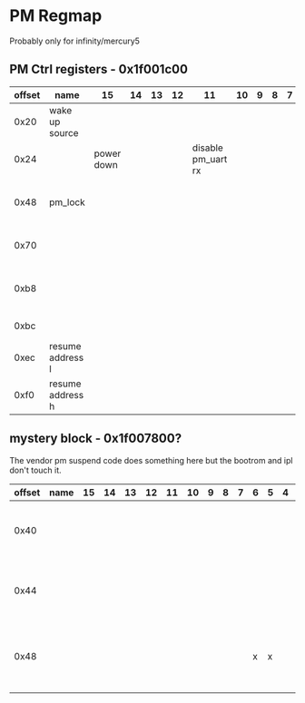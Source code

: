 # PM Regmap

Probably only for infinity/mercury5

## PM Ctrl registers - 0x1f001c00

| offset | name             | 15         | 14 | 13 | 12 | 11                 | 10 | 9 | 8 | 7 | 6 | 5 | 4             | 3               | 2                 | 1   | 0 | Notes                           |
|--------|------------------|------------|----|----|----|--------------------|----|---|---|---|---|---|---------------|-----------------|-------------------|-----|---|---------------------------------|
| 0x20   | wake up source   |            |    |    |    |                    |    |   |   |   |   |   | rtc           |                 | wol               | sar |   |                                 |
| 0x24   |                  | power down |    |    |    | disable pm_uart rx |    |   |   |   |   |   |               |                 |                   |     |   |                                 |
| 0x48   | pm_lock          |            |    |    |    |                    |    |   |   |   |   |   |               |                 |                   |     |   | write 0xbabe to unlock pm_gpio4 |
| 0x70   |                  |            |    |    |    |                    |    |   |   |   |   |   | ir in is gpio | isoen2gpio4?    | link wkint2gpio4? |     |   |                                 |
| 0xb8   |                  |            |    |    |    |                    |    |   |   |   |   |   |               |                 |                   |     |   | write 0x79 to trigger a reset   |
| 0xbc   |                  |            |    |    |    |                    |    |   |   |   |   |   |               | temp sensor en? |                   |     |   |                                 |
| 0xec   | resume address l |            |    |    |    |                    |    |   |   |   |   |   |               |                 |                   |     |   |                                 |
| 0xf0   | resume address h |            |    |    |    |                    |    |   |   |   |   |   |               |                 |                   |     |   |                                 |

## mystery block - 0x1f007800?

The vendor pm suspend code does something here but the bootrom and ipl don't touch it.

| offset | name | 15 | 14 | 13 | 12 | 11 | 10 | 9 | 8 | 7 | 6 | 5 | 4 | 3 | 2 | 1 | 0 | Notes                                          |
|--------|------|----|----|----|----|----|----|---|---|---|---|---|---|---|---|---|---|------------------------------------------------|
| 0x40   |      |    |    |    |    |    |    |   |   |   |   |   |   |   |   |   |   | 0x0010 when booted, can write 0x00F9           |
| 0x44   |      |    |    |    |    |    |    |   |   |   |   |   |   |   |   |   |   | 0x0001 when booted, can write 0xFFFF           |
| 0x48   |      |    |    |    |    |    |    |   |   |   | x | x |   |   |   |   |   | 0x0000 when booted, writing locks up processor |
